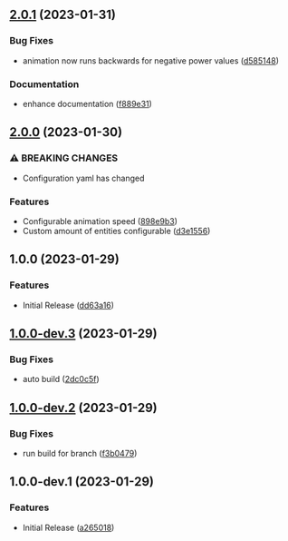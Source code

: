 ## [2.0.1](https://github.com/Sese-Schneider/ha-energy-overview-card/compare/v2.0.0...v2.0.1) (2023-01-31)


### Bug Fixes

* animation now runs backwards for negative power values ([d585148](https://github.com/Sese-Schneider/ha-energy-overview-card/commit/d5851488e31c02bad41598773065fbcd914fb160))


### Documentation

* enhance documentation ([f889e31](https://github.com/Sese-Schneider/ha-energy-overview-card/commit/f889e310e1266abd4cdb4b4071159537a4146ba8))

## [2.0.0](https://github.com/Sese-Schneider/ha-energy-overview-card/compare/v1.0.0...v2.0.0) (2023-01-30)


### ⚠ BREAKING CHANGES

* Configuration yaml has changed

### Features

* Configurable animation speed ([898e9b3](https://github.com/Sese-Schneider/ha-energy-overview-card/commit/898e9b3dc0cf57b73c6ea0ca65df5fc865c7d8ee))
* Custom amount of entities configurable  ([d3e1556](https://github.com/Sese-Schneider/ha-energy-overview-card/commit/d3e1556638c4602c3edd1e7039cd9bd6bc457137))

## 1.0.0 (2023-01-29)


### Features

* Initial Release ([dd63a16](https://github.com/Sese-Schneider/ha-energy-overview-card/commit/dd63a1608cf00cb4b1a4eed9188ac1a3fdbd9cf3))

## [1.0.0-dev.3](https://github.com/Sese-Schneider/ha-energy-overview-card/compare/v1.0.0-dev.2...v1.0.0-dev.3) (2023-01-29)


### Bug Fixes

* auto build ([2dc0c5f](https://github.com/Sese-Schneider/ha-energy-overview-card/commit/2dc0c5f3e583176ac322e561cab3f385e0d77233))

## [1.0.0-dev.2](https://github.com/Sese-Schneider/ha-energy-overview-card/compare/v1.0.0-dev.1...v1.0.0-dev.2) (2023-01-29)


### Bug Fixes

* run build for branch ([f3b0479](https://github.com/Sese-Schneider/ha-energy-overview-card/commit/f3b0479fd4e5839632546d9979e8e0c2752c3f12))

## 1.0.0-dev.1 (2023-01-29)


### Features

* Initial Release ([a265018](https://github.com/Sese-Schneider/ha-energy-overview-card/commit/a2650185dba439edf2ba0fafe4c91aa93b082b60))
